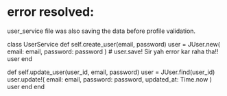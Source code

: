 #  error resolved: 

user_service file was also saving the data before profile validation.


class UserService
  def self.create_user(email, password)
    user = JUser.new(
      email: email,
      password: password
    )
    # user.save! Sir yah error kar raha tha!!
    user
  end

  def self.update_user(user_id, email, password)
    user = JUser.find(user_id)
    user.update!(
      email: email,
      password: password,
      updated_at: Time.now
    )
    user
  end
end
